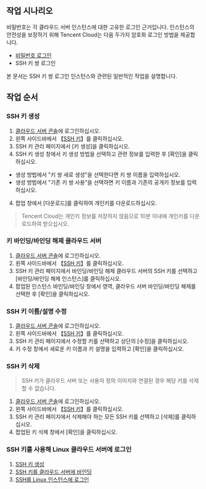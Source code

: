 ## 작업 시나리오
비밀번호는 각 클라우드 서버 인스턴스에 대한 고유한 로그인 근거입니다. 인스턴스의 안전성을 보장하기 위해 Tencent Cloud는 다음 두가지 암호화 로그인 방법을 제공합니다.
- [비밀번호 로그인](https://intl.cloud.tencent.com/document/product/213/6093)
- SSH 키 쌍 로그인

본 문서는 SSH 키 쌍 로그인 인스턴스와 관련된 일반적인 작업을 설명합니다.

## 작업 순서

<span id="creatSSH"></span>
### SSH 키 생성
 1. [클라우드 서버 콘솔](https://console.cloud.tencent.com/cvm/)에 로그인하십시오.
 2. 왼쪽 사이드바에서 【[SSH 키](https://console.cloud.tencent.com/cvm/sshkey)】를 클릭하십시오.
 3. SSH 키 관리 페이지에서 [키 생성]을 클릭하십시오.
 4. SSH 키 생성 창에서 키 생성 방법을 선택하고 관련 정보를 입력한 후 [확인]을 클릭하십시오.
  - 생성 방법에서 "키 쌍 새로 생성"을 선택한다면 키 쌍 이름을 입력하십시오.
  - 생성 방법에서 "기존 키 쌍 사용"을 선택하면 키 이름과 기존의 공개키 정보를 입력하십시오.
 4. 팝업 창에서 [다운로드]를 클릭하여 개인키를 다운로드하십시오.
 > Tencent Cloud는 개인키 정보를 저장하지 않음으로 10분 이내에 개인키를 다운로드하여 받으십시오.
 > 

<span id="bindingSSH"></span>
### 키 바인딩/바인딩 해제 클라우드 서버
 1. [클라우드 서버 콘솔](https://console.cloud.tencent.com/cvm/)에 로그인하십시오.
 2. 왼쪽 사이드바에서 【[SSH 키](https://console.cloud.tencent.com/cvm/sshkey)】를 클릭하십시오.
 3. SSH 키 관리 페이지에서 바인딩/바인딩 해제 클라우드 서버의 SSH 키를 선택하고 [바인딩/바인딩 해제 인스턴스]를 클릭하십시오.
 4. 팝업된 인스턴스 바인딩/바인딩 창에서 영역, 클라우드 서버 바인딩/바인딩 해제를 선택한 후 [확인]을 클릭하십시오.


### SSH 키 이름/설명 수정
 1. [클라우드 서버 콘솔](https://console.cloud.tencent.com/cvm/)에 로그인하십시오.
 2. 왼쪽 사이드바에서 【[SSH 키](https://console.cloud.tencent.com/cvm/sshkey)】를 클릭하십시오.
 3. SSH 키 관리 페이지에서 수정할 키를 선택하고 상단의 [수정]을 클릭하십시오.
 4. 키 수정 창에서 새로운 키 이름과 키 설명을 입력하고 [확인]을 클릭하십시오.

### SSH 키 삭제
> SSH 키가 클라우드 서버 또는 사용자 정의 이미지와 연결된 경우 해당 키를 삭제할 수 없습니다.
>
 1. [클라우드 서버 콘솔](https://console.cloud.tencent.com/cvm/)에 로그인하십시오.
 2. 왼쪽 사이드바에서 【[SSH 키](https://console.cloud.tencent.com/cvm/sshkey)】를 클릭하십시오.
 3. SSH 키 관리 페이지에서 삭제해야 하는 모든 SSH 키를 선택하고 [삭제]를 클릭하십시오.
 4. 팝업된 키 삭제 창에서 [확인]을 클릭하십시오.

### SSH 키를 사용해 Linux 클라우드 서버에 로그인

1. [SSH 키 생성](#creatSSH)
2. [SSH 키를 클라우드 서버에 바인딩](#bindingSSH)
3. [SSH를 Linux 인스턴스에 로그인](https://intl.cloud.tencent.com/document/product/213/32501)
